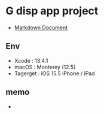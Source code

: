 # G disp app project

* [Markdown Document](docs/index.md)

## Env
- Xcode : 13.4.1
- macOS : Monterey (12.5)
- Tagerget : iOS 15.5 iPhone / iPad

## memo
- 
